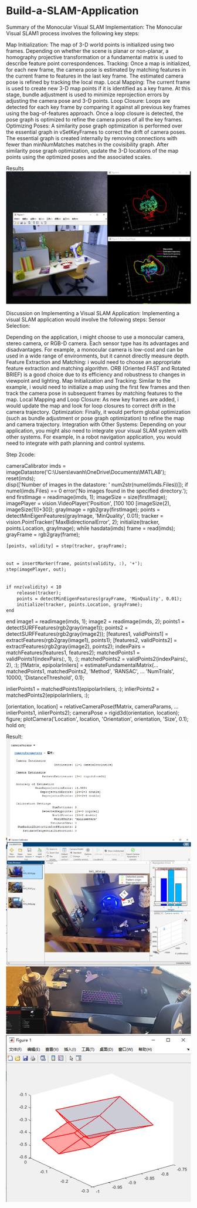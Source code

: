 # Build-a-SLAM-Application
Summary of the Monocular Visual SLAM Implementation: The Monocular Visual SLAM1 process involves the following key steps:

Map Initialization: The map of 3-D world points is initialized using two frames. Depending on whether the scene is planar or non-planar, a homography projective transformation or a fundamental matrix is used to describe feature point correspondences.
Tracking: Once a map is initialized, for each new frame, the camera pose is estimated by matching features in the current frame to features in the last key frame. The estimated camera pose is refined by tracking the local map.
Local Mapping: The current frame is used to create new 3-D map points if it is identified as a key frame. At this stage, bundle adjustment is used to minimize reprojection errors by adjusting the camera pose and 3-D points.
Loop Closure: Loops are detected for each key frame by comparing it against all previous key frames using the bag-of-features approach. Once a loop closure is detected, the pose graph is optimized to refine the camera poses of all the key frames.
Optimizing Poses: A similarity pose graph optimization is performed over the essential graph in vSetKeyFrames to correct the drift of camera poses. The essential graph is created internally by removing connections with fewer than minNumMatches matches in the covisibility graph. After similarity pose graph optimization, update the 3-D locations of the map points using the optimized poses and the associated scales.

Results
![result](5.png)

Discussion on Implementing a Visual SLAM Application: Implementing a visual SLAM application would involve the following steps:
Sensor Selection: 

Depending on the application, i might choose to use a monocular camera, stereo camera, or RGB-D camera. Each sensor type has its advantages and disadvantages. For example, a monocular camera is low-cost and can be used in a wide range of environments, but it cannot directly measure depth.
Feature Extraction and Matching: i would need to choose an appropriate feature extraction and matching algorithm. ORB (Oriented FAST and Rotated BRIEF) is a good choice due to its efficiency and robustness to changes in viewpoint and lighting.
Map Initialization and Tracking: Similar to the example, i would need to initialize a map using the first few frames and then track the camera pose in subsequent frames by matching features to the map.
Local Mapping and Loop Closure: As new key frames are added, i would update the map and look for loop closures to correct drift in the camera trajectory.
Optimization: Finally, it would perform global optimization (such as bundle adjustment or pose graph optimization) to refine the map and camera trajectory.
Integration with Other Systems: Depending on your application, you might also need to integrate your visual SLAM system with other systems. For example, in a robot navigation application, you would need to integrate with path planning and control systems.

Step 2code:

cameraCalibrator
imds = imageDatastore('C:\Users\evanh\OneDrive\Documents\MATLAB');
reset(imds);  
disp(['Number of images in the datastore: ' num2str(numel(imds.Files))]);
if numel(imds.Files) == 0
    error('No images found in the specified directory.');
end
firstImage = readimage(imds, 1);
imageSize = size(firstImage);
imagePlayer = vision.VideoPlayer('Position', [100 100 [imageSize(2), imageSize(1)]+30]);
grayImage = rgb2gray(firstImage);
points = detectMinEigenFeatures(grayImage, 'MinQuality', 0.01);
tracker = vision.PointTracker('MaxBidirectionalError', 2);
initialize(tracker, points.Location, grayImage);
while hasdata(imds)
    frame = read(imds);  
    grayFrame = rgb2gray(frame);
    
    
    [points, validity] = step(tracker, grayFrame);
    
    
    out = insertMarker(frame, points(validity, :), '+');
    step(imagePlayer, out);
    
    
    if nnz(validity) < 10
        release(tracker);
        points = detectMinEigenFeatures(grayFrame, 'MinQuality', 0.01);
        initialize(tracker, points.Location, grayFrame);
    end
end
image1 = readimage(imds, 1);
image2 = readimage(imds, 2);
points1 = detectSURFFeatures(rgb2gray(image1));
points2 = detectSURFFeatures(rgb2gray(image2));
[features1, validPoints1] = extractFeatures(rgb2gray(image1), points1);
[features2, validPoints2] = extractFeatures(rgb2gray(image2), points2);
indexPairs = matchFeatures(features1, features2);
matchedPoints1 = validPoints1(indexPairs(:, 1), :);
matchedPoints2 = validPoints2(indexPairs(:, 2), :);
[fMatrix, epipolarInliers] = estimateFundamentalMatrix(...
    matchedPoints1, matchedPoints2, 'Method', 'RANSAC', ...
    'NumTrials', 10000, 'DistanceThreshold', 0.1);

inlierPoints1 = matchedPoints1(epipolarInliers, :);
inlierPoints2 = matchedPoints2(epipolarInliers, :);

[orientation, location] = relativeCameraPose(fMatrix, cameraParams, ...
    inlierPoints1, inlierPoints2);
cameraPose = rigid3d(orientation, location);
figure;
plotCamera('Location', location, 'Orientation', orientation, 'Size', 0.1);
hold on;

Result:
![result](4.png)
![result](image.png)
![result](3.png)
![result](2.png)



